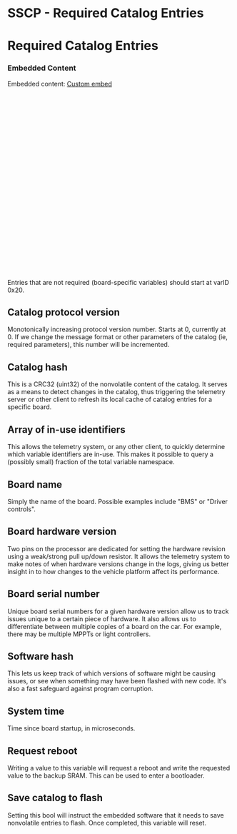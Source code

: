 # SSCP - Required Catalog Entries

# Required Catalog Entries

### Embedded Content

Embedded content: [Custom embed]()

<iframe width="100%" height="400" src="" frameborder="0"></iframe>

Entries that are not required (board-specific variables) should start at varID 0x20.

## Catalog protocol version

[](#h.bzlfmubeo849)

Monotonically increasing protocol version number. Starts at 0, currently at 0. If we change the message format or other parameters of the catalog (ie, required parameters), this number will be incremented.

## Catalog hash

[](#h.800yhtlux9b7)

This is a CRC32 (uint32) of the nonvolatile content of the catalog. It serves as a means to detect changes in the catalog, thus triggering the telemetry server or other client to refresh its local cache of catalog entries for a specific board.

## Array of in-use identifiers

[](#h.v66h0gr3a51f)

This allows the telemetry system, or any other client, to quickly determine which variable identifiers are in-use. This makes it possible to query a (possibly small) fraction of the total variable namespace.

## Board name

[](#h.8wzdn4x1lxuu)

Simply the name of the board. Possible examples include "BMS" or "Driver controls".

## Board hardware version

[](#h.1amo7cx8bv42)

Two pins on the processor are dedicated for setting the hardware revision using a weak/strong pull up/down resistor. It allows the telemetry system to make notes of when hardware versions change in the logs, giving us better insight in to how changes to the vehicle platform affect its performance.

## Board serial number

[](#h.r8mi5ed8i4m5)

Unique board serial numbers for a given hardware version allow us to track issues unique to a certain piece of hardware. It also allows us to differentiate between multiple copies of a board on the car. For example, there may be multiple MPPTs or light controllers.

## Software hash

[](#h.mwxz4h3yq309)

This lets us keep track of which versions of software might be causing issues, or see when something may have been flashed with new code. It's also a fast safeguard against program corruption.

## System time

[](#h.n456g5rbnlh3)

Time since board startup, in microseconds.

## Request reboot

[](#h.53lx8xw4mhh8)

Writing a value to this variable will request a reboot and write the requested value to the backup SRAM. This can be used to enter a bootloader.

## Save catalog to flash

[](#h.r81ttrjw8pu8)

Setting this bool will instruct the embedded software that it needs to save nonvolatile entries to flash. Once completed, this variable will reset.


